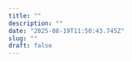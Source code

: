 ```yaml
---
title: ""
description: ""
date: "2025-08-19T11:50:43.745Z"
slug: ""
draft: false
---
```


<script type="application/ld+json">
{}
</script>


